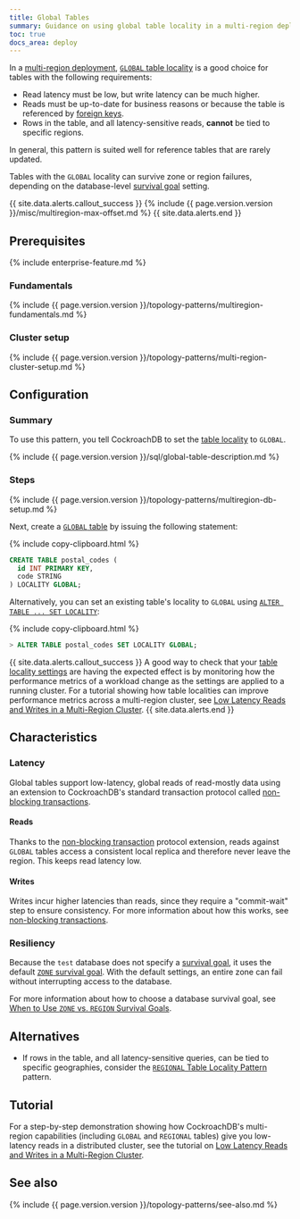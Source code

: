 ```yaml
---
title: Global Tables
summary: Guidance on using global table locality in a multi-region deployment.
toc: true
docs_area: deploy
---
```


In a [multi-region deployment](multiregion-overview.html), [`GLOBAL` table locality](multiregion-overview.html#global-tables) is a good choice for tables with the following requirements:

- Read latency must be low, but write latency can be much higher.
- Reads must be up-to-date for business reasons or because the table is referenced by [foreign keys](foreign-key.html).
- Rows in the table, and all latency-sensitive reads, **cannot** be tied to specific regions.

In general, this pattern is suited well for reference tables that are rarely updated.

Tables with the `GLOBAL` locality can survive zone or region failures, depending on the database-level [survival goal](multiregion-overview.html#survival-goals) setting.

{{ site.data.alerts.callout_success }}
{%  include {{ page.version.version }}/misc/multiregion-max-offset.md %}
{{ site.data.alerts.end }}

## Prerequisites

{%  include enterprise-feature.md %}

### Fundamentals

{%  include {{  page.version.version  }}/topology-patterns/multiregion-fundamentals.md %}

### Cluster setup

{%  include {{  page.version.version  }}/topology-patterns/multi-region-cluster-setup.md %}

## Configuration

### Summary

To use this pattern, you tell CockroachDB to set the [table locality](multiregion-overview.html#table-locality) to `GLOBAL`.

{%  include {{ page.version.version }}/sql/global-table-description.md %}

### Steps

{%  include {{ page.version.version }}/topology-patterns/multiregion-db-setup.md %}

Next, create a [`GLOBAL` table](multiregion-overview.html#global-tables) by issuing the following statement:

{%  include copy-clipboard.html %}
~~~ sql
CREATE TABLE postal_codes (
  id INT PRIMARY KEY,
  code STRING
) LOCALITY GLOBAL;
~~~

Alternatively, you can set an existing table's locality to `GLOBAL` using [`ALTER TABLE ... SET LOCALITY`](set-locality.html):

{%  include copy-clipboard.html %}
~~~ sql
> ALTER TABLE postal_codes SET LOCALITY GLOBAL;
~~~

{{ site.data.alerts.callout_success }}
A good way to check that your [table locality settings](multiregion-overview.html#table-locality) are having the expected effect is by monitoring how the performance metrics of a workload change as the settings are applied to a running cluster.  For a tutorial showing how table localities can improve performance metrics across a multi-region cluster, see [Low Latency Reads and Writes in a Multi-Region Cluster](demo-low-latency-multi-region-deployment.html).
{{ site.data.alerts.end }}

## Characteristics

### Latency

Global tables support low-latency, global reads of read-mostly data using an extension to CockroachDB's standard transaction protocol called [non-blocking transactions](architecture/transaction-layer.html#non-blocking-transactions).

#### Reads

Thanks to the [non-blocking transaction](architecture/transaction-layer.html#non-blocking-transactions) protocol extension, reads against `GLOBAL` tables access a consistent local replica and therefore never leave the region. This keeps read latency low.

#### Writes

Writes incur higher latencies than reads, since they require a "commit-wait" step to ensure consistency. For more information about how this works, see [non-blocking transactions](architecture/transaction-layer.html#non-blocking-transactions).

### Resiliency

Because the `test` database does not specify a [survival goal](multiregion-overview.html#survival-goals), it uses the default [`ZONE` survival goal](multiregion-overview.html#surviving-zone-failures). With the default settings, an entire zone can fail without interrupting access to the database.

For more information about how to choose a database survival goal, see [When to Use `ZONE` vs. `REGION` Survival Goals](when-to-use-zone-vs-region-survival-goals.html).

## Alternatives

- If rows in the table, and all latency-sensitive queries, can be tied to specific geographies, consider the [`REGIONAL` Table Locality Pattern](regional-tables.html) pattern.

## Tutorial

For a step-by-step demonstration showing how CockroachDB's multi-region capabilities (including `GLOBAL` and `REGIONAL` tables) give you low-latency reads in a distributed cluster, see the tutorial on [Low Latency Reads and Writes in a Multi-Region Cluster](demo-low-latency-multi-region-deployment.html).

## See also

{%  include {{  page.version.version  }}/topology-patterns/see-also.md %}

